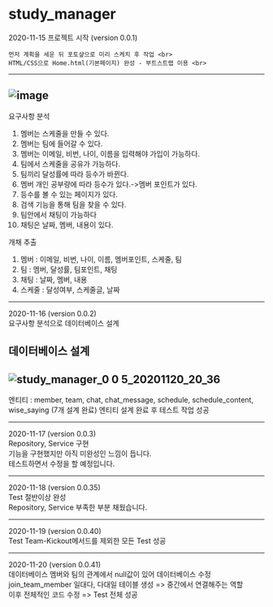 # study_manager

2020-11-15 프로젝트 시작 (version 0.0.1) <br>

    먼저 계획을 세운 뒤 포토샾으로 미리 스케치 후 작업 <br>
    HTML/CSS으로 Home.html(기본페이지) 완성 - 부트스트랩 이용 <br>

---------------------
![image](https://user-images.githubusercontent.com/66049273/99237542-f85da400-283b-11eb-85ff-00d72cd318bb.png)
---------------------


요구사항 분석
1.	멤버는 스케줄을 만들 수 있다.
2.	멤버는 팀에 들어갈 수 있다.
3.	멤버는 이메일, 비번, 나이, 이름을 입력해야 가입이 가능하다.
4.	팀에서 스케줄을 공유가 가능하다.
5.	팀끼리 달성률에 따라 등수가 바뀐다.
6.	멤버 개인 공부량에 따라 등수가 있다.->멤버 포인트가 있다.
7.	등수를 볼 수 있는 페이지가 있다.
8.	검색 기능을 통해 팀을 찾을 수 있다.
9.	팀안에서 채팅이 가능하다
10.	채팅은 날짜, 멤버, 내용이 있다.


개채 추출
1.	멤버 : 이메일, 비번, 나이, 이름, 멤버포인트, 스케줄, 팀
2.	팀 : 멤버, 달성률, 팀포인트, 채팅
3.	채팅 : 날짜, 멤버, 내용
4.	스케줄 : 달성여부, 스케줄글, 날짜


<hr>
2020-11-16 (version 0.0.2) <br>
요구사항 분석으로 데이터베이스 설계 <br>

데이터베이스 설계
-----------------------
![study_manager_0 0 5_20201120_20_36](https://user-images.githubusercontent.com/66049273/99829580-d21f6780-2b9f-11eb-804d-e0c99c40534a.png)
-----------------------

엔티티 : member, team, chat, chat_message, schedule, schedule_content, wise_saying (7개 설계 완료)
엔티티 설계 완료 후 테스트 작업 성공

<hr>
2020-11-17 (version 0.0.3)<br>
Repository, Service 구현 <br>
기능을 구현했지만 아직 미완성인 느낌이 듭니다. <br> 
테스트하면서 수정을 할 예정입니다.<br>

<hr>
2020-11-18 (version 0.0.35)<br>
Test 절반이상 완성 <br>
Repository, Service 부족한 부분 채웠습니다.<br>

<hr>
2020-11-19 (version 0.0.40) <br>
Test Team-Kickout메서드를 제외한 모든 Test 성공<br>

<hr>
2020-11-20 (version 0.0.41) <br>
데이터베이스 멤버와 팀의 관계에서 null값이 있어 데이터베이스 수정<br>
join_team_member 일대다, 다대일 테이블 생성 => 중간에서 연결해주는 역할 <br>
이후 전체적인 코드 수정 => Test 전체 성공 <br>






